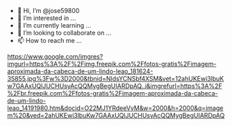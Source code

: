 - 👋 Hi, I’m @jose59800
- 👀 I’m interested in ...
- 🌱 I’m currently learning ...
- 💞️ I’m looking to collaborate on ...
- 📫 How to reach me ...

<!---
jose59800/jose59800 is a ✨ special ✨ repository because its `README.md` (this file) appears on your GitHub profile.
You can click the Preview link to take a look at your changes.
--->
https://www.google.com/imgres?imgurl=https%3A%2F%2Fimg.freepik.com%2Ffotos-gratis%2Fimagem-aproximada-da-cabeca-de-um-lindo-leao_181624-35855.jpg%3Fw%3D2000&tbnid=NIdsYCNSbf4XSM&vet=12ahUKEwi3lbuKw7GAAxUQlJUCHUsyAcQQMygBegUIARDpAQ..i&imgrefurl=https%3A%2F%2Fbr.freepik.com%2Ffotos-gratis%2Fimagem-aproximada-da-cabeca-de-um-lindo-leao_14191980.htm&docid=O22MJ1YRdeeVvM&w=2000&h=2000&q=imagem%20&ved=2ahUKEwi3lbuKw7GAAxUQlJUCHUsyAcQQMygBegUIARDpAQ
